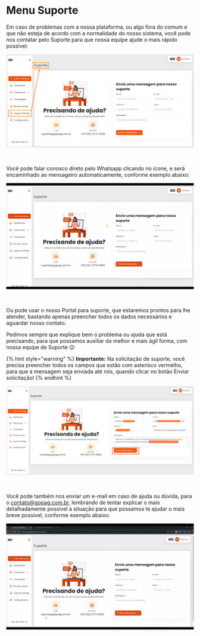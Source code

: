 # Menu Suporte

Em caso de problemas com a nossa plataforma, ou algo fora do comum e que não esteja de acordo com a normalidade do nosso sistema, você pode nos contatar pelo Suporte para que nossa equipe ajude o mais rápido possível:

![](../assets/prints/suporte_menu_inicio.png)

<br>

Você pode falar conosco direto pelo Whatsapp clicando no ícone, e será encaminhado ao mensageiro automaticamente, conforme exemplo abaixo:

![](../assets/prints/suporte_menu_link_whatsapp.gif)

<br>

Ou pode usar o nosso Portal para suporte, que estaremos prontos para lhe atender, bastando apenas preencher todos os dados necessários e aguardar nosso contato. 

Pedimos sempre que explique bem o problema ou ajuda que está precisando, para que possamos auxiliar da melhor e mais ágil forma, com nossa equipe de Suporte 😉 

{% hint style="warning" %}
**Importante:** Na solicitação de suporte, você precisa preencher todos os campos que estão com asterisco vermelho, para que a mensagem seja enviada até nós, quando clicar no botão Enviar solicitação!
{% endhint %}

![](../assets/prints/suporte_menu_mensagem_suporte.png)

<br>

Você pode também nos enviar um e-mail em caso de ajuda ou dúvida, para o contato@gopag.com.br, lembrando de tentar explicar o mais detalhadamente possível a situação para que possamos te ajudar o mais breve possível, conforme exemplo abaixo:

![](../assets/prints/suporte_menu_mensagem_email.gif)